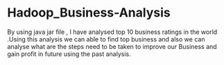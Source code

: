 # Hadoop_Business-Analysis
By using java jar file , I have analysed top 10 business ratings in the world .Using this analysis we can able to find top business and also we can analyse what are the steps need to be taken to improve our Business and gain profit in future using the past analysis. 
